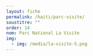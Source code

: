 ```yaml
---
layout: fiche
permalink: /haiti/parc-visite/
soustitre: ""
order: 14
nom: Parc National La Visite
img:
  - img: /media/la-visite-5.png
---
```

